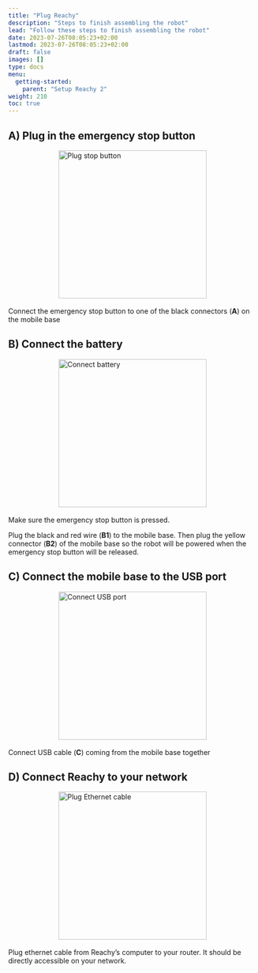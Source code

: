 ```yaml
---
title: "Plug Reachy"
description: "Steps to finish assembling the robot"
lead: "Follow these steps to finish assembling the robot"
date: 2023-07-26T08:05:23+02:00
lastmod: 2023-07-26T08:05:23+02:00
draft: false
images: []
type: docs
menu:
  getting-started:
    parent: "Setup Reachy 2"
weight: 210
toc: true
---
```


## A) Plug in the emergency stop button

<img src="/gifs/getting-started/setup-reachy2/plug-reachy2/Reachy2_getting-started-2-A_Plug-stop-btn_864x864.gif" alt="Plug stop button" style="display: block; margin: 0 auto;" width="300">  

<br />
Connect the emergency stop button to one of the black connectors (<b>A</b>) on the mobile base

## B) Connect the battery

<img src="/gifs/getting-started/setup-reachy2/plug-reachy2/Reachy2_getting-started-2-B_connect-battery_864x864.gif" alt="Connect battery" style="display: block; margin: 0 auto;" width="300">  

<br />
Make sure the emergency stop button is pressed.

Plug the black and red wire (**B1**) to the mobile base. Then plug the yellow connector (**B2**) of the mobile base so the robot will be powered when the emergency stop button will be released. 

## C) Connect the mobile base to the USB port

<img src="/gifs/getting-started/setup-reachy2/plug-reachy2/Reachy2_getting-started-2-C_Connect-USB port_864x864.gif" alt="Connect USB port" style="display: block; margin: 0 auto;" width="300"> 

<br />
Connect USB cable (<b>C</b>) coming from the mobile base together 

## D) Connect Reachy to your network 

<img src="/gifs/getting-started/setup-reachy2/plug-reachy2/Reachy2_getting-started-2-D_plug-ethernet_864x864.gif" alt="Plug Ethernet cable" style="display: block; margin: 0 auto;" width="300"> 

<br />
Plug ethernet cable from Reachy’s computer to your router. It should be directly accessible on your network.